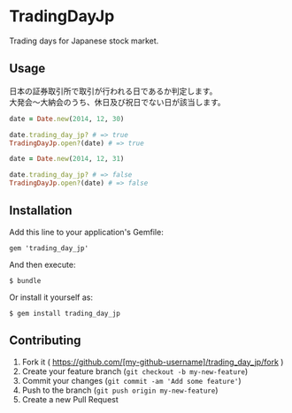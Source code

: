 # TradingDayJp

Trading days for Japanese stock market.

## Usage

日本の証券取引所で取引が行われる日であるか判定します。<br>
大発会〜大納会のうち、休日及び祝日でない日が該当します。

``` ruby
date = Date.new(2014, 12, 30)

date.trading_day_jp? # => true
TradingDayJp.open?(date) # => true

date = Date.new(2014, 12, 31)

date.trading_day_jp? # => false
TradingDayJp.open?(date) # => false
```

## Installation

Add this line to your application's Gemfile:

    gem 'trading_day_jp'

And then execute:

    $ bundle

Or install it yourself as:

    $ gem install trading_day_jp

## Contributing

1. Fork it ( https://github.com/[my-github-username]/trading_day_jp/fork )
2. Create your feature branch (`git checkout -b my-new-feature`)
3. Commit your changes (`git commit -am 'Add some feature'`)
4. Push to the branch (`git push origin my-new-feature`)
5. Create a new Pull Request
